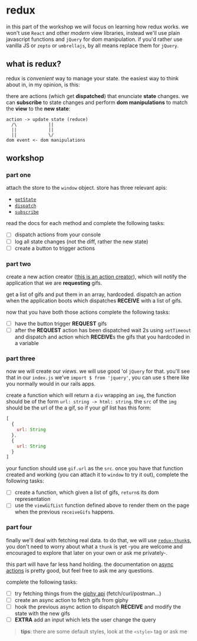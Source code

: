 # redux

in this part of the workshop we will focus on learning how redux works. we won't
use `React` and other _modern_ view libraries, instead we'll use plain
javascript functions and `jQuery` for dom manipulation. if you'd rather use
vanilla JS or `zepto` or `umbrellajs`, by all means replace them for `jQuery`.

## what is redux?

redux is _convenient_ way to manage your state. the easiest way to think about
in, in my opinion, is this:

there are actions (which get **dispatched**) that enunciate **state** changes.
we can **subscribe** to state changes and perform **dom manipulations** to match
the **view** to the **new state**:

```
action -> update state (reduce)
  /\            ||
  ||            ||
  ||            \/
dom event <- dom manipulations
```

## workshop

### part one

attach the store to the `window` object. store has three relevant apis:

* [`getState`](http://redux.js.org/docs/api/Store.html#getState)
* [`dispatch`](http://redux.js.org/docs/api/Store.html#dispatch)
* [`subscribe`](http://redux.js.org/docs/api/Store.html#subscribe)

read the docs for each method and complete the following tasks:

* [ ] dispatch actions from your console
* [ ] log all state changes (not the diff, rather the new state)
* [ ] create a button to trigger actions

### part two

create a new action creator ([this is an action creator]), which will notify
the application that we are **requesting** gifs.

get a list of gifs and put them in an array, hardcoded. dispatch an action when
the application boots which dispatches **RECEIVE** with a list of gifs.

now that you have both those actions complete the following tasks:

* [ ] have the button trigger **REQUEST** gifs
* [ ] after the **REQUEST** action has been dispatched wait 2s using
`setTimeout` and dispatch and action which **RECEIVE**s the gifs that you
hardcoded in a variable

### part three

now we will create our _views_. we will use good 'ol `jQuery` for that. you'll
see that in our `index.js` we've `import $ from 'jquery'`, you can use `$` there
like you normally would in our rails apps.

create a function which will return a `div` wrapping an `img`, the function
should be of the form `url: string -> html: string`. the `src` of the `img`
should be the url of the a gif, so if your gif list has this form:

```js
[
  {
    url: String
  },
  {
    url: String
  }
]
```

your function should use `gif.url` as the `src`. once you have that function
created and working (you can attach it to `window` to try it out), complete the
following tasks:

* [ ] create a function, which given a list of gifs, `return`s its dom
representation
* [ ] use the `viewGifList` function defined above to render them on the page
when the previous `receiveGifs` happens.

### part four

finally we'll deal with fetching real data. to do that, we will use
[`redux-thunk`s], you don't need to worry about what a `thunk` is yet -you are
welcome and encouraged to explore that later on your own or ask me privately-.


this part will have far less hand holding. the documentation on [async actions]
is pretty good, but feel free to ask me any questions.

complete the following tasks:

* [ ] try fetching things from the [giphy api] (fetch/curl/postman...)
* [ ] create an async action to fetch gifs from giphy
* [ ] hook the previous async action to dispatch **RECEIVE** and modify the
state with the new gifs
* [ ] **EXTRA** add an input which lets the user change the query

> **tips**: there are some default styles, look at the `<style>` tag or ask me

[this is an action creator]: https://git.io/vyuA7
[`redux-thunk`s]: http://npm.im/redux-thunk
[async actions]: http://redux.js.org/docs/advanced/AsyncActions.html#async-action-creators
[giphy api]: https://github.com/Giphy/GiphyAPI
